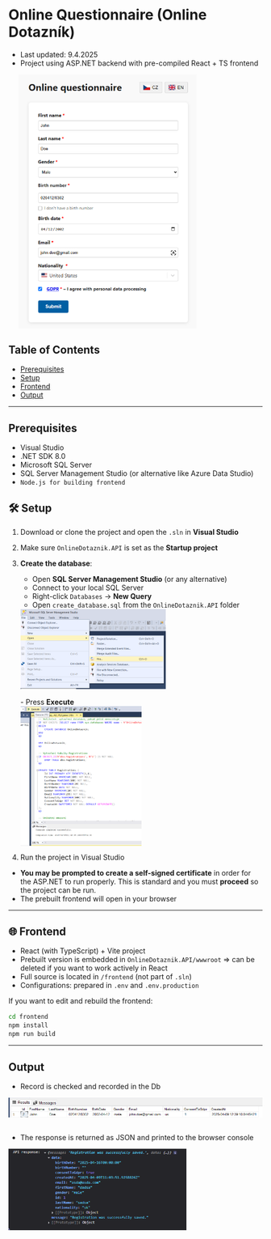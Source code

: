 # Online Questionnaire (Online Dotazník)

- Last updated: 9.4.2025  
- Project using ASP.NET backend with pre-compiled React + TS frontend

<div style="display: flex; align-items: flex-start;">
   <img src="./ReadmeSources/questionnaire.png" alt="" style="width: 70%; margin-left: 20px;"/>
   </div>

## Table of Contents
- [Prerequisites](#prerequisites)
- [Setup](#setup)
- [Frontend](#frontend)
- [Output](#output)
---
## Prerequisites

- Visual Studio
- .NET SDK 8.0
- Microsoft SQL Server
- SQL Server Management Studio (or alternative like Azure Data Studio)
- `Node.js for building frontend`

## 🛠️ Setup

1. Download or clone the project and open the `.sln` in **Visual Studio**  
2. Make sure `OnlineDotaznik.API` is set as the **Startup project**
3. **Create the database**:
   - Open **SQL Server Management Studio** (or any alternative)
   - Connect to your local SQL Server
   - Right-click `Databases` → **New Query**
   - Open `create_database.sql` from the `OnlineDotaznik.API` folder

	<div style="display: flex; align-items: flex-start;">
   <img src="./ReadmeSources/openScript.png" alt="" style="width: 60%; margin-right: 20px;"/>
   </div>
   <br>
   - Press <b>Execute</b>
   <div style="display: flex; align-items: flex-start;">
   <img src="./ReadmeSources/execute.png" alt="" style="width: 50%; margin-right: 20px;"/>
   </div>

4. Run the project in Visual Studio 
- <b>You may be prompted to create a self-signed certificate</b> in order for the ASP.NET to run properly. This is standard and you must <b>proceed</b> so the project can be run. 
- The prebuilt frontend will open in your browser

---

## 🌐 Frontend

- React (with TypeScript) + Vite project
- Prebuilt version is embedded in `OnlineDotaznik.API/wwwroot` => can be deleted if you want to work actively in React
- Full source is located in `/frontend` (not part of `.sln`)
- Configurations: prepared in `.env` and `.env.production`

If you want to edit and rebuild the frontend:

```bash
cd frontend
npm install
npm run build
```
---

## Output

- Record is checked and recorded in the Db
<div style="display: flex; align-items: flex-start;">
   <img src="./ReadmeSources/dbRecord.png" alt="" style="width: 100%; margin-right: 20px;"/>
   </div>
<br>

- The response is returned as JSON and printed to the browser console
<div style="display: flex; align-items: flex-start;">
   <img src="./ReadmeSources/jsonResponse.png" alt="" style="width: 70%; margin-right: 20px;"/>
   </div>
   
